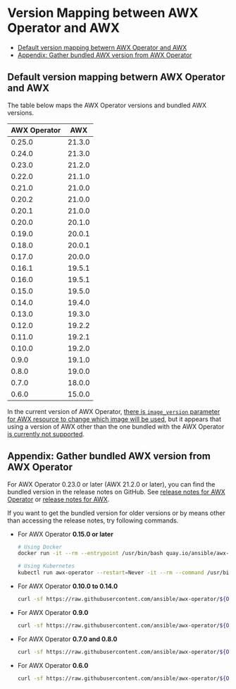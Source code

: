 <!-- omit in toc -->
# Version Mapping between AWX Operator and AWX

- [Default version mapping betwern AWX Operator and AWX](#default-version-mapping-betwern-awx-operator-and-awx)
- [Appendix: Gather bundled AWX version from AWX Operator](#appendix-gather-bundled-awx-version-from-awx-operator)

## Default version mapping betwern AWX Operator and AWX

The table below maps the AWX Operator versions and bundled AWX versions.

| AWX Operator | AWX |
| - | - |
| 0.25.0 | 21.3.0 |
| 0.24.0 | 21.3.0 |
| 0.23.0 | 21.2.0 |
| 0.22.0 | 21.1.0 |
| 0.21.0 | 21.0.0 |
| 0.20.2 | 21.0.0 |
| 0.20.1 | 21.0.0 |
| 0.20.0 | 20.1.0 |
| 0.19.0 | 20.0.1 |
| 0.18.0 | 20.0.1 |
| 0.17.0 | 20.0.0 |
| 0.16.1 | 19.5.1 |
| 0.16.0 | 19.5.1 |
| 0.15.0 | 19.5.0 |
| 0.14.0 | 19.4.0 |
| 0.13.0 | 19.3.0 |
| 0.12.0 | 19.2.2 |
| 0.11.0 | 19.2.1 |
| 0.10.0 | 19.2.0 |
| 0.9.0 | 19.1.0 |
| 0.8.0 | 19.0.0 |
| 0.7.0 | 18.0.0 |
| 0.6.0 | 15.0.0 |

In the current version of AWX Operator, [there is `image_version` parameter for AWX resource to change which image will be used](https://github.com/ansible/awx-operator#deploying-a-specific-version-of-awx), but it appears that using a version of AWX other than the one bundled with the AWX Operator [is currently not supported](https://github.com/ansible/awx-operator#deploying-a-specific-version-of-awx).

## Appendix: Gather bundled AWX version from AWX Operator

For AWX Operator 0.23.0 or later (AWX 21.2.0 or later), you can find the bundled version in the release notes on GitHub. See [release notes for AWX Operator](https://github.com/ansible/awx-operator/releases) or [release notes for AWX](https://github.com/ansible/awx/releases).

If you want to get the bundled version for older versions or by means other than accessing the release notes, try following commands.

- For AWX Operator **0.15.0 or later**

  ```bash
  # Using Docker
  docker run -it --rm --entrypoint /usr/bin/bash quay.io/ansible/awx-operator:${OPERATOR_VERSION} -c env | grep DEFAULT_AWX_VERSION

  # Using Kubernetes
  kubectl run awx-operator --restart=Never -it --rm --command /usr/bin/bash --image=quay.io/ansible/awx-operator:${OPERATOR_VERSION} -- -c "env" | grep DEFAULT_AWX_VERSION
  ```

- For AWX Operator **0.10.0 to 0.14.0**

  ```bash
  curl -sf https://raw.githubusercontent.com/ansible/awx-operator/${OPERATOR_VERSION}/roles/installer/defaults/main.yml | egrep "^image_version:"
  ```

- For AWX Operator **0.9.0**

  ```bash
  curl -sf https://raw.githubusercontent.com/ansible/awx-operator/${OPERATOR_VERSION}/roles/installer/defaults/main.yml | egrep "^tower_image_version:"
  ```

- For AWX Operator **0.7.0 and 0.8.0**

  ```bash
  curl -sf https://raw.githubusercontent.com/ansible/awx-operator/${OPERATOR_VERSION}/roles/installer/defaults/main.yml | egrep "^tower_image:"
  ```

- For AWX Operator **0.6.0**

  ```bash
  curl -sf https://raw.githubusercontent.com/ansible/awx-operator/${OPERATOR_VERSION}/roles/awx/defaults/main.yml | egrep "^tower_image:"
  ```
